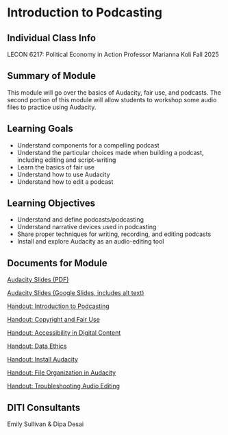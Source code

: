 <h1>Introduction to Podcasting</h1>

<h2>Individual Class Info</h2>

LECON 6217: Political Economy in Action
Professor Marianna Koli
Fall 2025

<h2>Summary of Module</h2>

This module will go over the basics of Audacity, fair use, and podcasts. The second portion of this module will allow students to workshop some audio files to practice using Audacity.

<h2>Learning Goals</h2>

* Understand components for a compelling podcast
* Understand the particular choices made when building a podcast, including editing and script-writing
* Learn the basics of fair use
* Understand how to use Audacity
* Understand how to edit a podcast

<h2>Learning Objectives</h2>

* Understand and define podcasts/podcasting
* Understand narrative devices used in podcasting
* Share proper techniques for writing, recording, and editing podcasts
* Install and explore Audacity as an audio-editing tool

<h2>Documents for Module</h2>

[Audacity Slides (PDF)](https://github.com/NULabNortheastern/digitalassignmentshowcase/blob/main/audio-editing_podcasting//fa25-Koli-LECON6217-Audacity/FA25-Koli-LECON6217-Audacity-slides.pdf)

[Audacity Slides (Google Slides, includes alt text)](https://docs.google.com/presentation/d/1RatIbvQ7pXC4w0mk9ko7Na3W7WrWhs27Qff9XET33do/edit?usp=sharing)

[Handout: Introduction to Podcasting](https://github.com/NULabNortheastern/digitalassignmentshowcase/blob/master/handouts/audio-editing_podcasting/Handout-Audacity.pdf)

[Handout: Copyright and Fair Use](https://github.com/NULabNortheastern/digitalassignmentshowcase/blob/1d414eee3ea6bbc545a951ba9426c71b15cb499f/handouts/general/Copyright-Fair-Use.pdf)

[Handout: Accessibility in Digital Content](https://github.com/NULabNortheastern/digitalassignmentshowcase/blob/main/handouts/general/Handout-Accessibility_in_Digital_Content.pdf)

[Handout: Data Ethics](https://github.com/NULabNortheastern/digitalassignmentshowcase/blob/main/handouts/data-ethics/Handout-Data_Ethics.pdf)

[Handout: Install Audacity](https://github.com/NULabNortheastern/digitalassignmentshowcase/blob/d04cab8b59d14191f394645e73aa30c87d04627d/handouts/audio-editing_podcasting/Handout-Audacity_Installation.pdf)

[Handout: File Organization in Audacity](https://github.com/NULabNortheastern/digitalassignmentshowcase/blob/1d414eee3ea6bbc545a951ba9426c71b15cb499f/handouts/audio-editing_podcasting/Handout-Audacity_Storage.pdf)

[Handout: Troubleshooting Audio Editing](https://github.com/NULabNortheastern/digitalassignmentshowcase/blob/21619b213a69bac57a359e4dc94ee508e950100a/handouts/audio-editing_podcasting/Handout_Troubleshooting_Audio_Editing.pdf) 

<h2>DITI Consultants</h2>

Emily Sullivan & Dipa Desai